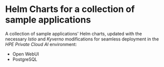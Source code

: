 # Helm Charts for a collection of sample applications

A collection of sample applications' Helm charts, updated with the necessary *Istio* and *Kyverno* modifications for seamless deployment in the *HPE Private Cloud AI* environment:

* Open WebUI
* PostgreSQL
